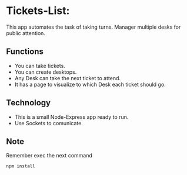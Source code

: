 # Tickets-List:

This app automates the task of taking turns. Manager multiple desks for public attention.

## Functions
- You can take tickets.
- You can create desktops.
- Any Desk can take the next ticket to attend.
- It has a page to visualize to which Desk each ticket should go.

## Technology

- This is a small Node-Express app ready to run.
- Use Sockets to comunicate.


## Note

Remember exec the next command

```
npm install
```